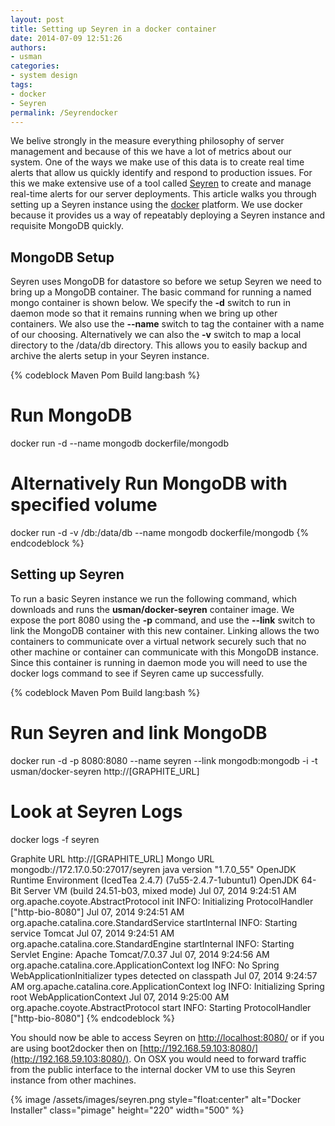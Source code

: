 ```yaml
--- 
layout: post
title: Setting up Seyren in a docker container
date: 2014-07-09 12:51:26
authors: 
- usman
categories: 
- system design
tags:
- docker
- Seyren
permalink: /Seyrendocker
---
```

We belive strongly in the measure everything philosophy of server management and because of this we have a lot of metrics about our system. One of the ways we make use of this data is to create real time alerts that allow us quickly identify and respond to production issues. For this we make extensive use of a tool called [Seyren](https://github.com/scobal/seyren) to create and manage real-time alerts for our server deployments. This article walks you through setting up a Seyren instance using the [docker](https://docker.com/) platform. We use docker because it provides us a way of repeatably deploying a Seyren instance and requisite MongoDB quickly.

## MongoDB Setup

Seyren uses MongoDB for datastore so before we setup Seyren we need to bring up a MongoDB container. The basic command for running a named mongo container is shown below. We specify the __-d__ switch to run in daemon mode so that it remains running when we bring up other containers. We also use the __--name__ switch to tag the container with a name of our choosing. Alternatively we can also the __-v__ switch to map a local directory to the /data/db directory. This allows you to easily backup and archive the alerts setup in your Seyren instance.  

{% codeblock  Maven Pom Build lang:bash %}
# Run MongoDB
docker run -d --name mongodb dockerfile/mongodb

# Alternatively Run MongoDB with specified volume
docker run -d -v <local-data-dir>/db:/data/db --name mongodb dockerfile/mongodb
{% endcodeblock %}

## Setting up Seyren

To run a basic Seyren instance we run the following command, which downloads and runs the __usman/docker-seyren__ container image. We expose the port 8080 using the __-p__ command, and use the __--link__ switch to link the MongoDB container with this new container. Linking allows the two containers to communicate over a virtual network securely such that no other machine or container can communicate with this MongoDB instance. Since this container is running in daemon mode you will need to use the docker logs command to see if Seyren came up successfully. 

{% codeblock  Maven Pom Build lang:bash %}
# Run Seyren and link MongoDB
docker run -d -p 8080:8080 --name seyren --link mongodb:mongodb -i -t usman/docker-seyren http://[GRAPHITE_URL]

# Look at Seyren Logs
docker logs -f seyren

Graphite URL http://[GRAPHITE_URL]
Mongo URL mongodb://172.17.0.50:27017/seyren
java version "1.7.0_55"
OpenJDK Runtime Environment (IcedTea 2.4.7) (7u55-2.4.7-1ubuntu1)
OpenJDK 64-Bit Server VM (build 24.51-b03, mixed mode)
Jul 07, 2014 9:24:51 AM org.apache.coyote.AbstractProtocol init
INFO: Initializing ProtocolHandler ["http-bio-8080"]
Jul 07, 2014 9:24:51 AM org.apache.catalina.core.StandardService startInternal
INFO: Starting service Tomcat
Jul 07, 2014 9:24:51 AM org.apache.catalina.core.StandardEngine startInternal
INFO: Starting Servlet Engine: Apache Tomcat/7.0.37
Jul 07, 2014 9:24:56 AM org.apache.catalina.core.ApplicationContext log
INFO: No Spring WebApplicationInitializer types detected on classpath
Jul 07, 2014 9:24:57 AM org.apache.catalina.core.ApplicationContext log
INFO: Initializing Spring root WebApplicationContext
Jul 07, 2014 9:25:00 AM org.apache.coyote.AbstractProtocol start
INFO: Starting ProtocolHandler ["http-bio-8080"]
{% endcodeblock %}

You should now be able to access Seyren on [http://localhost:8080/](http://localhost:8080/) or if you are using boot2docker then on [http://192.168.59.103:8080/](http://192.168.59.103:8080/). On OSX you would need to forward traffic from the public interface to the internal docker VM to use this Seyren instance from other machines.

{% image /assets/images/seyren.png style="float:center" alt="Docker Installer" class="pimage" height="220" width="500" %} 

